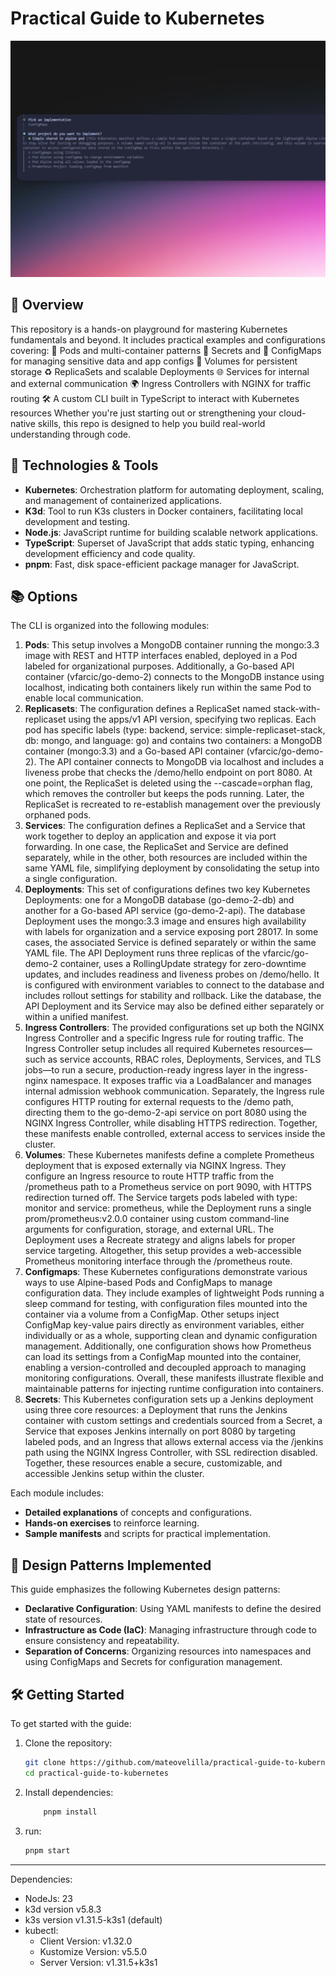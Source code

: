# Practical Guide to Kubernetes
![cover](https://raw.githubusercontent.com/mateovelilla/practical-guide-to-kubernetes/refs/heads/main/imgs/practical-guide-to-kubernetes.png)

## 🚀 Overview
This repository is a hands-on playground for mastering Kubernetes fundamentals and beyond. It includes practical examples and configurations covering:
🐳 Pods and multi-container patterns
🔐 Secrets and 🔧 ConfigMaps for managing sensitive data and app configs
📁 Volumes for persistent storage
♻️ ReplicaSets and scalable Deployments
🌐 Services for internal and external communication
🌍 Ingress Controllers with NGINX for traffic routing
🛠️ A custom CLI built in TypeScript to interact with Kubernetes resources
Whether you're just starting out or strengthening your cloud-native skills, this repo is designed to help you build real-world understanding through code.

## 🧰 Technologies & Tools

- **Kubernetes**: Orchestration platform for automating deployment, scaling, and management of containerized applications.
- **K3d**: Tool to run K3s clusters in Docker containers, facilitating local development and testing.
- **Node.js**: JavaScript runtime for building scalable network applications.
- **TypeScript**: Superset of JavaScript that adds static typing, enhancing development efficiency and code quality.
- **pnpm**: Fast, disk space-efficient package manager for JavaScript.

## 📚 Options

The CLI is organized into the following modules:
1. **Pods**: This setup involves a MongoDB container running the mongo:3.3 image with REST and HTTP interfaces enabled, deployed in a Pod labeled for organizational purposes. Additionally, a Go-based API container (vfarcic/go-demo-2) connects to the MongoDB instance using localhost, indicating both containers likely run within the same Pod to enable local communication.
2. **Replicasets**: The configuration defines a ReplicaSet named stack-with-replicaset using the apps/v1 API version, specifying two replicas. Each pod has specific labels (type: backend, service: simple-replicaset-stack, db: mongo, and language: go) and contains two containers: a MongoDB container (mongo:3.3) and a Go-based API container (vfarcic/go-demo-2). The API container connects to MongoDB via localhost and includes a liveness probe that checks the /demo/hello endpoint on port 8080. At one point, the ReplicaSet is deleted using the --cascade=orphan flag, which removes the controller but keeps the pods running. Later, the ReplicaSet is recreated to re-establish management over the previously orphaned pods.
3. **Services**: The configuration defines a ReplicaSet and a Service that work together to deploy an application and expose it via port forwarding. In one case, the ReplicaSet and Service are defined separately, while in the other, both resources are included within the same YAML file, simplifying deployment by consolidating the setup into a single configuration.
4. **Deployments**: This set of configurations defines two key Kubernetes Deployments: one for a MongoDB database (go-demo-2-db) and another for a Go-based API service (go-demo-2-api). The database Deployment uses the mongo:3.3 image and ensures high availability with labels for organization and a service exposing port 28017. In some cases, the associated Service is defined separately or within the same YAML file. The API Deployment runs three replicas of the vfarcic/go-demo-2 container, uses a RollingUpdate strategy for zero-downtime updates, and includes readiness and liveness probes on /demo/hello. It is configured with environment variables to connect to the database and includes rollout settings for stability and rollback. Like the database, the API Deployment and its Service may also be defined either separately or within a unified manifest.
5. **Ingress Controllers**: The provided configurations set up both the NGINX Ingress Controller and a specific Ingress rule for routing traffic. The Ingress Controller setup includes all required Kubernetes resources—such as service accounts, RBAC roles, Deployments, Services, and TLS jobs—to run a secure, production-ready ingress layer in the ingress-nginx namespace. It exposes traffic via a LoadBalancer and manages internal admission webhook communication. Separately, the Ingress rule configures HTTP routing for external requests to the /demo path, directing them to the go-demo-2-api service on port 8080 using the NGINX Ingress Controller, while disabling HTTPS redirection. Together, these manifests enable controlled, external access to services inside the cluster.
6. **Volumes**: These Kubernetes manifests define a complete Prometheus deployment that is exposed externally via NGINX Ingress. They configure an Ingress resource to route HTTP traffic from the /prometheus path to a Prometheus service on port 9090, with HTTPS redirection turned off. The Service targets pods labeled with type: monitor and service: prometheus, while the Deployment runs a single prom/prometheus:v2.0.0 container using custom command-line arguments for configuration, storage, and external URL. The Deployment uses a Recreate strategy and aligns labels for proper service targeting. Altogether, this setup provides a web-accessible Prometheus monitoring interface through the /prometheus route.
7. **Configmaps**: These Kubernetes configurations demonstrate various ways to use Alpine-based Pods and ConfigMaps to manage configuration data. They include examples of lightweight Pods running a sleep command for testing, with configuration files mounted into the container via a volume from a ConfigMap. Other setups inject ConfigMap key-value pairs directly as environment variables, either individually or as a whole, supporting clean and dynamic configuration management. Additionally, one configuration shows how Prometheus can load its settings from a ConfigMap mounted into the container, enabling a version-controlled and decoupled approach to managing monitoring configurations. Overall, these manifests illustrate flexible and maintainable patterns for injecting runtime configuration into containers.
8. **Secrets**: This Kubernetes configuration sets up a Jenkins deployment using three core resources: a Deployment that runs the Jenkins container with custom settings and credentials sourced from a Secret, a Service that exposes Jenkins internally on port 8080 by targeting labeled pods, and an Ingress that allows external access via the /jenkins path using the NGINX Ingress Controller, with SSL redirection disabled. Together, these resources enable a secure, customizable, and accessible Jenkins setup within the cluster.

Each module includes:

- **Detailed explanations** of concepts and configurations.
- **Hands-on exercises** to reinforce learning.
- **Sample manifests** and scripts for practical implementation.

## 🧩 Design Patterns Implemented

This guide emphasizes the following Kubernetes design patterns:

- **Declarative Configuration**: Using YAML manifests to define the desired state of resources.
- **Infrastructure as Code (IaC)**: Managing infrastructure through code to ensure consistency and repeatability.
- **Separation of Concerns**: Organizing resources into namespaces and using ConfigMaps and Secrets for configuration management.

## 🛠️ Getting Started

To get started with the guide:

1. Clone the repository:

   ```bash
   git clone https://github.com/mateovelilla/practical-guide-to-kubernetes.git
   cd practical-guide-to-kubernetes
   ```
2. Install dependencies:
    ```bash
        pnpm install
    ```
3. run:
    ```bash
    pnpm start
    ```
------------
Dependencies:
- NodeJs: 23
- k3d version v5.8.3
- k3s version v1.31.5-k3s1 (default)
- kubectl:
    - Client Version: v1.32.0
    - Kustomize Version: v5.5.0
    - Server Version: v1.31.5+k3s1
